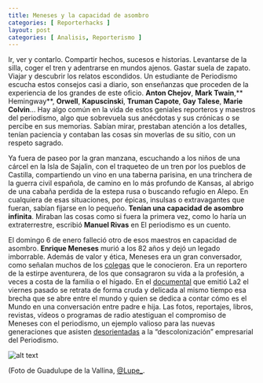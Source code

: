 ```yaml
---
title: Meneses y la capacidad de asombro
categories: [ Reporterhacks ]
layout: post
categories: [ Analisis, Reporterismo ]
---
```


Ir, ver y contarlo. Compartir hechos, sucesos e historias. Levantarse de la silla, coger el tren y adentrarse en mundos ajenos. Gastar suela de zapato. Viajar y descubrir los relatos escondidos. Un estudiante de Periodismo escucha estos consejos casi a diario, son enseñanzas que proceden de la experiencia de los grandes de este oficio. **Anton Chejov**, **Mark Twain**,** Hemingway**, **Orwell**, **Kapuscinski**, **Truman Capote**, **Gay Talese**, **Marie Colvin**… Hay algo común en la vida de estos geniales reporteros y maestros del periodismo, algo que sobrevuela sus anécdotas y sus crónicas o se percibe en sus memorias. Sabían mirar, prestaban atención a los detalles, tenían paciencia y contaban las cosas sin moverlas de su sitio, con un respeto sagrado.

Ya fuera de paseo por la gran manzana, escuchando a los niños de una cárcel en la Isla de Sajalin, con el traqueteo de un tren por los pueblos de Castilla, compartiendo un vino en una taberna parisina, en una trinchera de la guerra civil española, de camino en lo más profundo de Kansas, al abrigo de una cabaña perdida de la estepa rusa o buscando refugio en Alepo. En cualquiera de esas situaciones, por épicas, insulsas o extravagantes que fueran, sabían fijarse en lo pequeño. </span>**Tenían una capacidad de asombro infinita**. Miraban las cosas como si fuera la primera vez, como lo haría un extraterrestre, escribió **Manuel Rivas** en El periodismo es un cuento.

El domingo 6 de enero falleció otro de esos maestros en capacidad de asombro. **Enrique Meneses** murió a los 82 años y dejó un legado imborrable. Además de valor y ética, Meneses era un gran conversador, como señalan muchos de los [colegas](http://www.jotdown.es/2013/01/ramon-lobo-enrique-meneses-ya-es-rio/ "Enrique Meneses ya es río") que le conocieron. Era un reportero de la estirpe aventurera, de los que consagraron su vida a la profesión, a veces a costa de la familia o el hígado. En el [documental](http://www.rtve.es/alacarta/videos/el-documental/2-estrena-oxigeno-para-vivir-homenaje-reportero-enrique-meneses/1652840/ "Oxígeno para vivir") que emitió La2 el viernes pasado se retrata de forma cruda y delicada al mismo tiempo esa brecha que se abre entre el mundo y quien se dedica a contar cómo es el Mundo en una conversación entre padre e hija. Las fotos, reportajes, libros, revistas, vídeos o programas de radio atestiguan el compromiso de Meneses con el periodismo, un ejemplo valioso para las nuevas generaciones que asisten [desorientadas](http://miguelcarvajal.es/post/34228596947/apologia-del-periodismo "Apología del periodismo") a la “descolonización” empresarial del Periodismo. 

![alt text](http://www.jotdown.es/wp-content/uploads/2013/01/Enrique-Meneses-para-Jot-Down-fotograf%C3%ADa-de-Guadalupe-de-la-Vallina.jpg "Enrique Meneses")

(Foto de Guadulupe de la Vallina, [@Lupe_](https://twitter.com/Lupe_ "Twitter de Lupe").